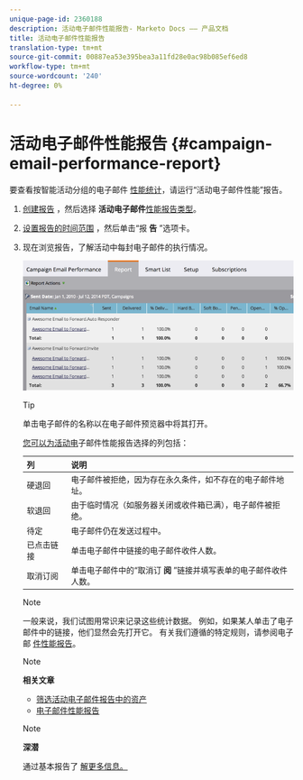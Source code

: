 ```yaml
---
unique-page-id: 2360188
description: 活动电子邮件性能报告- Marketo Docs —— 产品文档
title: 活动电子邮件性能报告
translation-type: tm+mt
source-git-commit: 00887ea53e395bea3a11fd28e0ac98b085ef6ed8
workflow-type: tm+mt
source-wordcount: '240'
ht-degree: 0%

---
```



# 活动电子邮件性能报告 {#campaign-email-performance-report}

要查看按智能活动分组的电子邮件 [性能统计](http://docs.marketo.com/display/docs/smart+campaigns)，请运行“活动电子邮件性能”报告。

1. [创建报告](../../../../product-docs/reporting/basic-reporting/creating-reports/create-a-report-in-a-program.md) ，然后选择 **活动电子邮件**[性能报告类型](report-type-overview.md)。
1. [设置报告的时间范围](../../../../product-docs/reporting/basic-reporting/editing-reports/change-a-report-time-frame.md) ，然后单击“报 **告** ”选项卡。
1. 现在浏览报告，了解活动中每封电子邮件的执行情况。

   ![](assets/image2014-9-16-16-3a19-3a59.png)

   >[!TIP]
   >
   >单击电子邮件的名称以在电子邮件预览器中将其打开。

   [您可以为活动电](../../../../product-docs/reporting/basic-reporting/editing-reports/select-report-columns.md)子邮件性能报告选择的列包括：

   | 列 | 说明 |
   |---|---|
   | 硬退回 | 电子邮件被拒绝，因为存在永久条件，如不存在的电子邮件地址。 |
   | 软退回 | 由于临时情况（如服务器关闭或收件箱已满），电子邮件被拒绝。 |
   | 待定 | 电子邮件仍在发送过程中。 |
   | 已点击链接 | 单击电子邮件中链接的电子邮件收件人数。 |
   | 取消订阅 | 单击电子邮件中的“取消订 **阅** ”链接并填写表单的电子邮件收件人数。 |

   >[!NOTE]
   >
   >一般来说，我们试图用常识来记录这些统计数据。 例如，如果某人单击了电子邮件中的链接，他们显然会先打开它。 有关我们遵循的特定规则，请参阅电子邮 [件性能报告](../../../../product-docs/email-marketing/email-programs/email-program-data/email-performance-report.md)。

   >[!NOTE]
   >
   >**相关文章**
   >
   >    
   >    
   >    * [筛选活动电子邮件报告中的资产](../../../../product-docs/reporting/basic-reporting/report-activity/filter-assets-in-a-campaign-email-reports.md)
   >    * [电子邮件性能报告](../../../../product-docs/email-marketing/email-programs/email-program-data/email-performance-report.md)


   >[!NOTE]
   >
   >**深潜**
   >
   >
   >通过基本报告了 [解更多信息。](http://docs.marketo.com/display/docs/basic+reporting)

